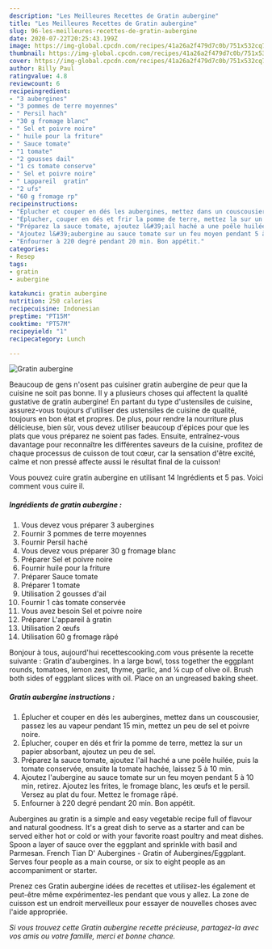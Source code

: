 ```yaml
---
description: "Les Meilleures Recettes de Gratin aubergine"
title: "Les Meilleures Recettes de Gratin aubergine"
slug: 96-les-meilleures-recettes-de-gratin-aubergine
date: 2020-07-22T20:25:43.199Z
image: https://img-global.cpcdn.com/recipes/41a26a2f479d7c0b/751x532cq70/gratin-aubergine-photo-principale-de-la-recette.jpg
thumbnail: https://img-global.cpcdn.com/recipes/41a26a2f479d7c0b/751x532cq70/gratin-aubergine-photo-principale-de-la-recette.jpg
cover: https://img-global.cpcdn.com/recipes/41a26a2f479d7c0b/751x532cq70/gratin-aubergine-photo-principale-de-la-recette.jpg
author: Billy Paul
ratingvalue: 4.8
reviewcount: 6
recipeingredient:
- "3 aubergines"
- "3 pommes de terre moyennes"
- " Persil hach"
- "30 g fromage blanc"
- " Sel et poivre noire"
- " huile pour la friture"
- " Sauce tomate"
- "1 tomate"
- "2 gousses dail"
- "1 cs tomate conserve"
- " Sel et poivre noire"
- " Lappareil  gratin"
- "2 ufs"
- "60 g fromage rp"
recipeinstructions:
- "Éplucher et couper en dés les aubergines, mettez dans un couscousier, passez les au vapeur pendant 15 min, mettez un peu de sel et poivre noire."
- "Éplucher, couper en dés et frir la pomme de terre, mettez la sur un papier absorbant, ajoutez un peu de sel."
- "Préparez la sauce tomate, ajoutez l&#39;ail haché a une poêle huilée, puis la tomate conservée, ensuite la tomate hachée, laissez 5 à 10 min."
- "Ajoutez l&#39;aubergine au sauce tomate sur un feu moyen pendant 5 à 10 min, retirez. Ajoutez les frites, le fromage blanc, les œufs et le persil. Versez au plat du four. Mettez le fromage râpé."
- "Enfourner à 220 degré pendant 20 min. Bon appétit."
categories:
- Resep
tags:
- gratin
- aubergine

katakunci: gratin aubergine 
nutrition: 250 calories
recipecuisine: Indonesian
preptime: "PT15M"
cooktime: "PT57M"
recipeyield: "1"
recipecategory: Lunch

---
```



![Gratin aubergine](https://img-global.cpcdn.com/recipes/41a26a2f479d7c0b/751x532cq70/gratin-aubergine-photo-principale-de-la-recette.jpg)

Beaucoup de gens n'osent pas cuisiner gratin aubergine de peur que la cuisine ne soit pas bonne. Il y a plusieurs choses qui affectent la qualité gustative de gratin aubergine! En partant du type d'ustensiles de cuisine, assurez-vous toujours d'utiliser des ustensiles de cuisine de qualité, toujours en bon état et propres. De plus, pour rendre la nourriture plus délicieuse, bien sûr, vous devez utiliser beaucoup d'épices pour que les plats que vous préparez ne soient pas fades. Ensuite, entraînez-vous davantage pour reconnaître les différentes saveurs de la cuisine, profitez de chaque processus de cuisson de tout cœur, car la sensation d'être excité, calme et non pressé affecte aussi le résultat final de la cuisson!

<!--inarticleads1-->

Vous pouvez cuire gratin aubergine en utilisant 14 Ingrédients et 5 pas. Voici comment vous cuire il.

##### Ingrédients de gratin aubergine :

1. Vous devez vous préparer 3 aubergines
1. Fournir 3 pommes de terre moyennes
1. Fournir  Persil haché
1. Vous devez vous préparer 30 g fromage blanc
1. Préparer  Sel et poivre noire
1. Fournir  huile pour la friture
1. Préparer  Sauce tomate
1. Préparer 1 tomate
1. Utilisation 2 gousses d&#39;ail
1. Fournir 1 càs tomate conservée
1. Vous avez besoin  Sel et poivre noire
1. Préparer  L&#39;appareil à gratin
1. Utilisation 2 œufs
1. Utilisation 60 g fromage râpé


Bonjour à tous, aujourd&#39;hui recettescooking.com vous présente la recette suivante : Gratin d&#39;aubergines. In a large bowl, toss together the eggplant rounds, tomatoes, lemon zest, thyme, garlic, and ¼ cup of olive oil. Brush both sides of eggplant slices with oil. Place on an ungreased baking sheet. 

<!--inarticleads2-->

##### Gratin aubergine instructions :

1. Éplucher et couper en dés les aubergines, mettez dans un couscousier, passez les au vapeur pendant 15 min, mettez un peu de sel et poivre noire.
1. Éplucher, couper en dés et frir la pomme de terre, mettez la sur un papier absorbant, ajoutez un peu de sel.
1. Préparez la sauce tomate, ajoutez l&#39;ail haché a une poêle huilée, puis la tomate conservée, ensuite la tomate hachée, laissez 5 à 10 min.
1. Ajoutez l&#39;aubergine au sauce tomate sur un feu moyen pendant 5 à 10 min, retirez. Ajoutez les frites, le fromage blanc, les œufs et le persil. Versez au plat du four. Mettez le fromage râpé.
1. Enfourner à 220 degré pendant 20 min. Bon appétit.


Aubergines au gratin is a simple and easy vegetable recipe full of flavour and natural goodness. It&#39;s a great dish to serve as a starter and can be served either hot or cold or with your favorite roast poultry and meat dishes. Spoon a layer of sauce over the eggplant and sprinkle with basil and Parmesan. French Tian D&#39; Aubergines - Gratin of Aubergines/Eggplant. Serves four people as a main course, or six to eight people as an accompaniment or starter. 

<!--inarticleads1-->

<p>
Prenez ces Gratin aubergine idées de recettes et utilisez-les également et peut-être même expérimentez-les pendant que vous y allez. La zone de cuisson est un endroit merveilleux pour essayer de nouvelles choses avec l'aide appropriée.
</p>

<p>
<i>Si vous trouvez cette Gratin aubergine recette précieuse, partagez-la avec vos amis ou votre famille, merci et bonne chance.</i>
</p>

